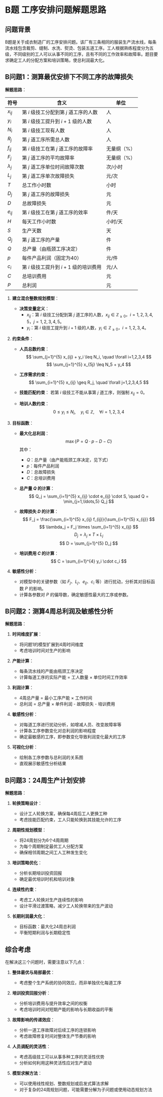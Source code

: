 # B题 工序安排问题解题思路

## 问题背景

B题是关于成衣制造厂的工序安排问题。该厂有三条相同的服装生产流水线，每条流水线包含裁剪、缝制、水洗、熨烫、包装五道工序。工人根据熟练程度分为五级，不同级别的工人可以从事不同的工序，且有不同的工作效率和故障率。题目要求确定工人的分配方案和培训策略，使总利润最大化。

## B问题1：测算最优安排下不同工序的故障损失

**解题思路**：

| 符号      | 含义                                   | 单位         |
|-----------|----------------------------------------|--------------|
| $x_{ij}$  | 第 $i$ 级技工分配到第 $j$ 道工序的人数 | 人           |
| $y_i$     | 第 $i$ 级技工提升到 $i+1$ 级的人数     | 人           |
| $N_i$     | 第 $i$ 级技工现有人数                  | 人           |
| $R_j$     | 第 $j$ 道工序所需总人数                | 人           |
| $f_{ij}$  | 第 $i$ 级技工在第 $j$ 道工序的故障率   | 无量纲（%）   |
| $F_j$     | 第 $j$ 道工序的平均故障率              | 无量纲（%）   |
| $\lambda_j$ | 第 $j$ 道工序单位时间故障次数        | 次/小时      |
| $L_j$     | 第 $j$ 道工序单次故障损失              | 元/次        |
| $T$       | 总工作小时数                           | 小时         |
| $D_j$     | 第 $j$ 道工序的故障损失                | 元           |
| $D$       | 总故障损失                             | 元           |
| $e_{ij}$  | 第 $i$ 级技工在第 $j$ 道工序的效率     | 件/天        |
| $H$       | 每天工作小时数                         | 小时/天      |
| $S$       | 生产天数                               | 天           |
| $Q_j$     | 第 $j$ 道工序的产量                    | 件           |
| $Q$       | 总产量（由瓶颈工序决定）               | 件           |
| $p$       | 每件产品利润（固定为40）               | 元/件        |
| $c_i$     | 第 $i$ 级技工提升到 $i+1$ 级的培训费用 | 元/人        |
| $C$       | 总培训费用                             | 元           |
| $P$       | 总利润                                 | 元           |

1. **建立混合整数规划模型**：

   - **决策变量定义**：
     - $x_{ij}$：第 $i$ 级技工分配到第 $j$ 道工序的人数，$x_{ij} \in \mathbb{Z}_{\geq 0}$，$i=1,2,3,4,5$，$j=1,2,3,4,5$。
     - $y_i$：第 $i$ 级技工提升到 $i+1$ 级的人数，$y_i \in \mathbb{Z}_{\geq 0}$，$i=1,2,3,4$。

2. **约束条件**：

   - **人员总数约束**：
     $$
     \sum_{j=1}^{5} x_{ij} + y_i \leq N_i, \quad \forall i=1,2,3,4
     $$
     $$
     \sum_{j=1}^{5} x_{5j} \leq N_5 + y_4
     $$

   - **工序需求约束**：
     $$
     \sum_{i=1}^{5} x_{ij} \geq R_j, \quad \forall j=1,2,3,4,5
     $$

   - **技能匹配约束**：
     若第 $i$ 级技工不能从事第 $j$ 道工序，则强制 $x_{ij} = 0$。

   - **培训人数约束**：
     $$
     0 \leq y_i \leq N_i, \quad y_i \in \mathbb{Z}, \quad \forall i=1,2,3,4
     $$

3. **目标函数**：

   - **最大化总利润**：
     $$
     \max \left\{ P = Q \cdot p - D - C \right\}
     $$
     其中：
     - $Q$：总产量（由产能瓶颈工序决定，见下式）
     - $p$：每件产品利润
     - $D$：总故障损失
     - $C$：总培训费用

   - **总产量 $Q$ 的计算**：
     $$
     Q_j = \sum_{i=1}^{5} x_{ij} \cdot e_{ij} \cdot S, \quad Q = \min_{j=1,\ldots,5} Q_j
     $$

   - **故障损失 $D$ 的计算**：
     $$
     F_j = \frac{\sum_{i=1}^{5} x_{ij} f_{ij}}{\sum_{i=1}^{5} x_{ij}}
     $$
     $$
     \lambda_j = F_j \times \sum_{i=1}^{5} x_{ij}
     $$
     $$
     D_j = \lambda_j \times T \times L_j
     $$
     $$
     D = \sum_{j=1}^{5} D_j
     $$

   - **培训费用 $C$ 的计算**：
     $$
     C = \sum_{i=1}^{4} y_i \cdot c_i
     $$

4. **敏感性分析**：

   - 对模型中的关键参数（如 $F_j$、$L_j$、$e_{ij}$、$c_i$ 等）进行扰动，分析其对目标函数 $P$ 的影响。
   - 计算各参数对 $P$ 的偏导数，确定敏感性最大的工序或参数。

## B问题2：测算4周总利润及敏感性分析

**解题思路**：

1. **时间维度扩展**：
   - 将问题1的模型扩展到4周时间维度
   - 考虑培训时间对生产的影响

2. **产能计算**：
   - 每条流水线的产能由瓶颈工序决定
   - 计算每道工序的实际产能 = 工人数量 × 单位时间工作效率

3. **利润计算**：
   - 4周总产量 = 最小工序产能 × 工作时间
   - 总利润 = 总产量 × 单件利润 - 故障损失 - 培训费用

4. **敏感性分析**：
   - 对每道工序进行扰动分析，如增减人员、改变故障率等
   - 计算各工序参数变化对总利润的影响程度
   - 确定最敏感的工序，即参数变化导致利润变化最大的工序

5. **可视化分析**：
   - 绘制各工序参数与总利润的关系图
   - 直观展示敏感性分析结果

## B问题3：24周生产计划安排

**解题思路**：

1. **轮换策略设计**：
   - 设计工人轮换方案，确保每4周后工人更换工种
   - 考虑技能匹配约束，工人只能轮换到其技能允许的工序

2. **周期性规划模型**：
   - 将24周划分为6个4周周期
   - 为每个周期制定最优工人分配方案
   - 确保相邻周期之间工人工种发生变化

3. **培训策略优化**：
   - 分析长期培训投资回报
   - 确定最优培训时机和培训对象

4. **连续性约束**：
   - 考虑工人轮换对生产连续性的影响
   - 设计平滑过渡策略，减少工人轮换带来的生产波动

5. **长期利润最大化**：
   - 目标函数：最大化24周总利润
   - 平衡短期利润与长期稳定性

## 综合考虑

在解决这三个问题时，需要注意以下几点：

1. **整体最优与局部最优**：
   - 考虑整个生产系统的协同效应，而非单独优化每道工序

2. **培训投资回报分析**：
   - 分析培训费用与提升效率之间的权衡
   - 考虑培训时间对短期产能的影响与长期收益的平衡

3. **故障影响的传递效应**：
   - 分析一道工序故障对后续工序的连锁影响
   - 考虑故障修复时间对整体生产节奏的影响

4. **人员调配的灵活性**：
   - 考虑高级技工可以从事多种工序的灵活性优势
   - 分析如何利用这种灵活性应对生产波动

5. **模型求解方法**：
   - 可以使用线性规划、整数规划或启发式算法求解
   - 对于复杂的24周规划问题，可能需要分解为子问题或使用动态规划方法

